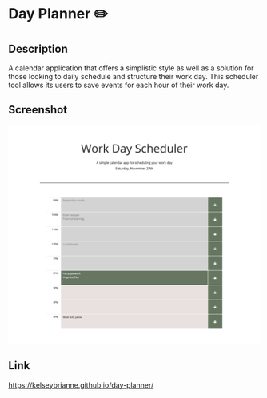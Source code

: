 # Day Planner ✏️

## Description
A calendar application that offers a simplistic style as well as a solution for those looking to daily schedule and structure their work day. This scheduler tool allows its users to save events for each hour of their work day.

## Screenshot
![Work day scheduler](assets/images/day-planner-screenshot.png)

## Link
https://kelseybrianne.github.io/day-planner/